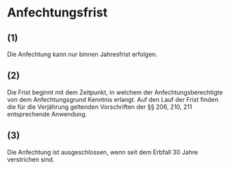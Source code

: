 # Anfechtungsfrist



## (1)

 Die Anfechtung kann nur binnen Jahresfrist erfolgen.

## (2)

 Die Frist beginnt mit dem Zeitpunkt, in welchem der Anfechtungsberechtigte von dem Anfechtungsgrund Kenntnis erlangt. Auf den Lauf der Frist finden die für die Verjährung geltenden Vorschriften der §§ 206, 210, 211 entsprechende Anwendung.

## (3)

 Die Anfechtung ist ausgeschlossen, wenn seit dem Erbfall 30 Jahre verstrichen sind. 

